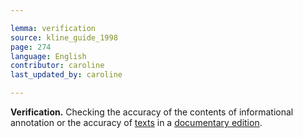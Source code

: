 ```yaml
---

lemma: verification
source: kline_guide_1998
page: 274
language: English
contributor: caroline
last_updated_by: caroline

---
```


**Verification.** Checking the accuracy of the contents of informational annotation or the accuracy of [texts](text.html) in a [documentary edition](editingDocumentary).
